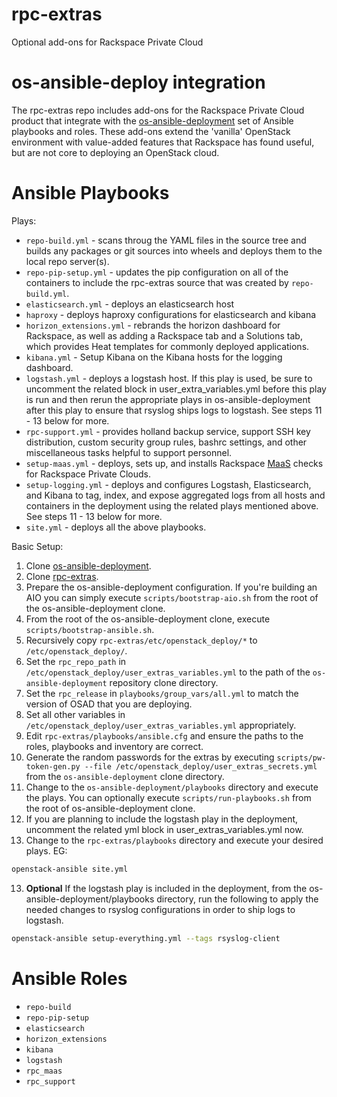 # rpc-extras
Optional add-ons for Rackspace Private Cloud

# os-ansible-deploy integration

The rpc-extras repo includes add-ons for the Rackspace Private Cloud product
that integrate with the 
[os-ansible-deployment](https://github.com/stackforge/os-ansible-deployment)
set of Ansible playbooks and roles.
These add-ons extend the 'vanilla' OpenStack environment with value-added
features that Rackspace has found useful, but are not core to deploying an
OpenStack cloud.

# Ansible Playbooks

Plays:

* `repo-build.yml` - scans throug the YAML files in the source tree and builds
any packages or git sources into wheels and deploys them to the local repo
server(s).
* `repo-pip-setup.yml` - updates the pip configuration on all of the containers
to include the rpc-extras source that was created by `repo-build.yml`.
* `elasticsearch.yml` - deploys an elasticsearch host
* `haproxy` - deploys haproxy configurations for elasticsearch and kibana
* `horizon_extensions.yml` - rebrands the horizon dashboard for Rackspace,
as well as adding a Rackspace tab and a Solutions tab, which provides
Heat templates for commonly deployed applications.
* `kibana.yml` - Setup Kibana on the Kibana hosts for the logging dashboard.
* `logstash.yml` - deploys a logstash host. If this play is used, be sure to 
uncomment the related block in user_extra_variables.yml before this play is 
run and then rerun the appropriate plays in os-ansible-deployment after this 
play to ensure that rsyslog ships logs to logstash. See steps 11 - 13 below 
for more.
* `rpc-support.yml` - provides holland backup service, support SSH key
distribution, custom security group rules, bashrc settings, and other
miscellaneous tasks helpful to support personnel.
* `setup-maas.yml` - deploys, sets up, and installs Rackspace
[MaaS](http://www.rackspace.com/cloud/monitoring) checks
for Rackspace Private Clouds.
* `setup-logging.yml` - deploys and configures Logstash, Elasticsearch, and 
Kibana to tag, index, and expose aggregated logs from all hosts and containers
in the deployment using the related plays mentioned above. See steps 11 - 13 
below for more.
* `site.yml` - deploys all the above playbooks.

Basic Setup:

1. Clone 
[os-ansible-deployment](https://github.com/stackforge/os-ansible-deployment).
2. Clone [rpc-extras](https://github.com/rcbops/rpc-extras).
3. Prepare the os-ansible-deployment configuration. If you're building an AIO
you can simply execute `scripts/bootstrap-aio.sh` from the root of the
os-ansible-deployment clone.
4. From the root of the os-ansible-deployment clone, execute
`scripts/bootstrap-ansible.sh`.
5. Recursively copy `rpc-extras/etc/openstack_deploy/*` to
`/etc/openstack_deploy/`.
6. Set the `rpc_repo_path` in
`/etc/openstack_deploy/user_extras_variables.yml` to the path of the
`os-ansible-deployment` repository clone directory.
7. Set the `rpc_release` in `playbooks/group_vars/all.yml` to match the version
of OSAD that you are deploying.
8. Set all other variables in
`/etc/openstack_deploy/user_extras_variables.yml` appropriately.
9. Edit `rpc-extras/playbooks/ansible.cfg` and ensure the paths to the roles, 
playbooks and inventory are correct.
10. Generate the random passwords for the extras by executing
`scripts/pw-token-gen.py --file
/etc/openstack_deploy/user_extras_secrets.yml` from the
`os-ansible-deployment` clone directory.
11. Change to the `os-ansible-deployment/playbooks` directory and execute the
plays. You can optionally execute `scripts/run-playbooks.sh` from the root of
os-ansible-deployment clone.
12. If you are planning to include the logstash play in the deployment, 
uncomment the related yml block in user_extras_variables.yml now. 
13. Change to the `rpc-extras/playbooks` directory and execute your
desired plays.  EG:

```bash
openstack-ansible site.yml
```

13. __Optional__ If the logstash play is included in the deployment, from the
os-ansible-deployment/playbooks directory, run the following to apply the
needed changes to rsyslog configurations in order to ship logs to logstash.

```bash
openstack-ansible setup-everything.yml --tags rsyslog-client
```

# Ansible Roles

* `repo-build`
* `repo-pip-setup`
* `elasticsearch`
* `horizon_extensions`
* `kibana`
* `logstash`
* `rpc_maas`
* `rpc_support`

